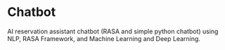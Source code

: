 # Chatbot
AI reservation assistant chatbot (RASA and simple python chatbot) using NLP, RASA Framework, and Machine Learning and Deep Learning. 

